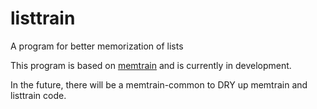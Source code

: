 # listtrain
A program for better memorization of lists

This program is based on [memtrain](github.com/iandorsey00/mentrain) and is
currently in development.

In the future, there will be a memtrain-common to DRY up memtrain and listtrain
code.